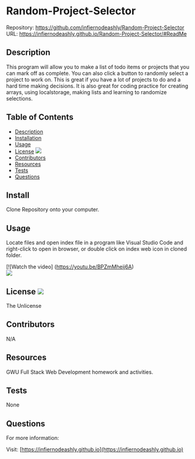 # Random-Project-Selector

Repository: https://github.com/infiernodeashly/Random-Project-Selector
URL: https://infiernodeashly.github.io/Random-Project-Selector/#ReadMe


## Description 

This program will allow you to make a list of todo items or projects that you can mark off as complete. You can also click a button to randomly select a project to work on. This is great if you have a lot of projects to do and a hard time making decisions. It is also great for coding practice for creating arrays, using localstorage, making lists and learning to randomize selections. 

## Table of Contents

* [Description](#description)
* [Installation](#install)
* [Usage](#usage)
* [License](#license) <img src="http://img.shields.io/badge/license-The Unlicense-blue">
* [Contributors](#contributors)
* [Resources](#resources)
* [Tests](#tests)
* [Questions](#questions)

## Install

Clone Repository onto your computer. 

## Usage

Locate files and open index file in a program like Visual Studio Code and right-click to open in browser, or double click on index web icon in cloned folder. 

[![Watch the video] (https://youtu.be/BPZmMheij6A) <br />
![](./Random-Project-Selector.gif)

## License <img src="http://img.shields.io/badge/license-The Unlicense-blue">

The Unlicense

## Contributors

N/A

## Resources

GWU Full Stack Web Development homework and activities. 

## Tests

None

## Questions

For more information:

Visit: [https://infiernodeashly.github.io](https://infiernodeashly.github.io)
